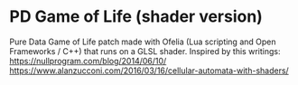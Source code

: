 # PD Game of Life (shader version)

Pure Data Game of Life patch made with Ofelia (Lua scripting and Open Frameworks / C++) that runs on a GLSL shader.
Inspired by this writings: 
https://nullprogram.com/blog/2014/06/10/
https://www.alanzucconi.com/2016/03/16/cellular-automata-with-shaders/
